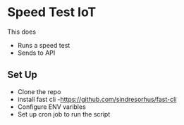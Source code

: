 # Speed Test IoT

This does

- Runs a speed test
- Sends to API

## Set Up

- Clone the repo
- install fast cli
  -<https://github.com/sindresorhus/fast-cli>
- Configure ENV varibles
- Set up cron job to run the script
